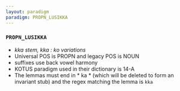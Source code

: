 ```yaml
---
layout: paradigm
paradigm: PROPN_LUSIKKA
---
```

### ` PROPN_LUSIKKA `

* _kka stem, kka : ko variations_
* Universal POS is PROPN and legacy POS is NOUN
* suffixes use back vowel harmony
* KOTUS paradigm used in their dictionary is 14-A
* The lemmas must end in * ka * (which will be deleted to form an invariant stub) and the regex matching the lemma is ` kka `
